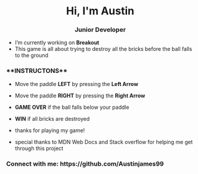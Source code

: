 <h1 align="center">Hi, I'm Austin</h1>
<h3 align="center">Junior Developer</h3>

- I’m currently working on **Breakout**
- This game is all about trying to destroy all the bricks before the ball falls to the ground

<h3> **INSTRUCTONS** </h3>

- Move the paddle **LEFT** by pressing the **Left Arrow**
- Move the paddle **RIGHT** by pressing the **Right Arrow**
- **GAME OVER** if the ball falls below your paddle
- **WIN** if all bricks are destroyed 

- thanks for playing my game! 

- special thanks to MDN Web Docs and Stack overflow for helping me get through this project


<h3 align="left">Connect with me: https://github.com/Austinjames99</h3>
<p align="left">
</p>


